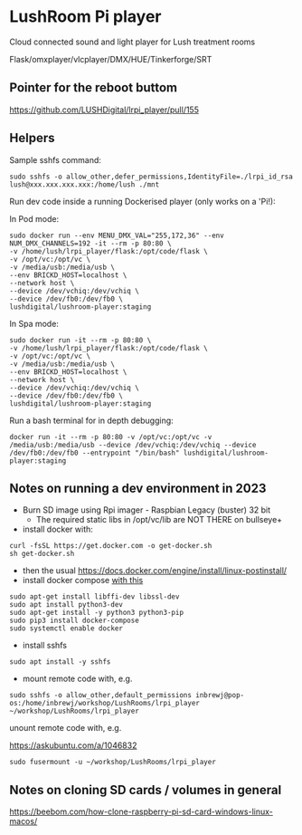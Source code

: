 # LushRoom Pi player

Cloud connected sound and light player for Lush treatment rooms

Flask/omxplayer/vlcplayer/DMX/HUE/Tinkerforge/SRT

## Pointer for the reboot buttom

https://github.com/LUSHDigital/lrpi_player/pull/155

## Helpers

Sample sshfs command:

```
sudo sshfs -o allow_other,defer_permissions,IdentityFile=./lrpi_id_rsa lush@xxx.xxx.xxx.xxx:/home/lush ./mnt
```

Run dev code inside a running Dockerised player (only works on a 'Pi!):

In Pod mode:

```
sudo docker run --env MENU_DMX_VAL="255,172,36" --env NUM_DMX_CHANNELS=192 -it --rm -p 80:80 \
-v /home/lush/lrpi_player/flask:/opt/code/flask \
-v /opt/vc:/opt/vc \
-v /media/usb:/media/usb \
--env BRICKD_HOST=localhost \
--network host \
--device /dev/vchiq:/dev/vchiq \
--device /dev/fb0:/dev/fb0 \
lushdigital/lushroom-player:staging
```

In Spa mode:

```
sudo docker run -it --rm -p 80:80 \
-v /home/lush/lrpi_player/flask:/opt/code/flask \
-v /opt/vc:/opt/vc \
-v /media/usb:/media/usb \
--env BRICKD_HOST=localhost \
--network host \
--device /dev/vchiq:/dev/vchiq \
--device /dev/fb0:/dev/fb0 \
lushdigital/lushroom-player:staging
```

Run a bash terminal for in depth debugging:

```
docker run -it --rm -p 80:80 -v /opt/vc:/opt/vc -v /media/usb:/media/usb --device /dev/vchiq:/dev/vchiq --device /dev/fb0:/dev/fb0 --entrypoint "/bin/bash" lushdigital/lushroom-player:staging

```

## Notes on running a dev environment in 2023

- Burn SD image using Rpi imager - Raspbian Legacy (buster) 32 bit
  - The required static libs in /opt/vc/lib are NOT THERE on bullseye+
- install docker with:

```
curl -fsSL https://get.docker.com -o get-docker.sh
sh get-docker.sh
```

- then the usual https://docs.docker.com/engine/install/linux-postinstall/
- install docker compose [with this](https://dev.to/elalemanyo/how-to-install-docker-and-docker-compose-on-raspberry-pi-1mo)

```
sudo apt-get install libffi-dev libssl-dev
sudo apt install python3-dev
sudo apt-get install -y python3 python3-pip
sudo pip3 install docker-compose
sudo systemctl enable docker
```

- install sshfs

```
sudo apt install -y sshfs
```

- mount remote code with, e.g.

```
sudo sshfs -o allow_other,default_permissions inbrewj@pop-os:/home/inbrewj/workshop/LushRooms/lrpi_player ~/workshop/LushRooms/lrpi_player
```

unount remote code with, e.g.

https://askubuntu.com/a/1046832

```
sudo fusermount -u ~/workshop/LushRooms/lrpi_player
```

## Notes on cloning SD cards / volumes in general

https://beebom.com/how-clone-raspberry-pi-sd-card-windows-linux-macos/
